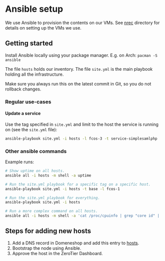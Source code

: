 # Ansible setup

We use Ansible to provision the contents on our VMs. See [nrec](../nrec/)
directory for details on setting up the VMs we use.

## Getting started

Install Ansible locally using your package manager. E.g. on Arch:
`pacman -S ansible`

The file `hosts` holds our inventory. The file `site.yml` is the main playbook
holding all the infrastructure.

Make sure you always run this on the latest commit in Git, so you do not
rollback changes.

### Regular use-cases

#### Update a service

Use the tag specified in `site.yml` and limit to the host the
service is running on (see the `site.yml` file):

```bash
ansible-playbook site.yml -i hosts -l fcos-3 -t service-simplesamlphp
```

### Other ansible commands

Example runs:

```bash
# Show uptime on all hosts.
ansible all -i hosts -m shell -a uptime

# Run the site.yml playbook for a specific tag on a specific host.
ansible-playbook site.yml -i hosts -t base -l fcos-1

# Run the site.yml playbook for everything.
ansible-playbook site.yml -i hosts

# Run a more complex command on all hosts.
ansible all -i hosts -m shell -a 'cat /proc/cpuinfo | grep "core id" | wc -l'
```

## Steps for adding new hosts

1. Add a DNS record in Domeneshop and add this entry to [hosts](./hosts).
2. Bootstrap the node using Ansible.
3. Approve the host in the ZeroTier Dashboard.
